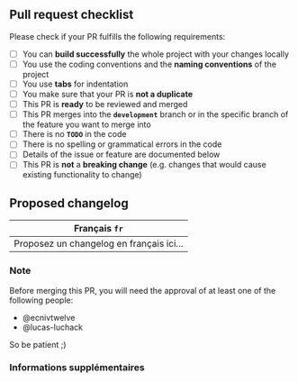 <!-- Please refer to our contributing documentation for any questions on submitting a pull request -->

## Pull request checklist

Please check if your PR fulfills the following requirements:
- [ ] You can **build successfully** the whole project with your changes locally
- [ ] You use the coding conventions and the **naming conventions** of the project
- [ ] You use **tabs** for indentation
- [ ] You make sure that your PR is **not a duplicate**
- [ ] This PR is **ready** to be reviewed and merged
- [ ] This PR merges into the **`development`** branch or in the specific branch of the feature you want to merge into
- [ ] There is no **`TODO`** in the code
- [ ] There is no spelling or grammatical errors in the code
- [ ] Details of the issue or feature are documented below
- [ ] This PR is **not** a **breaking change** (e.g. changes that would cause existing functionality to change)

## Proposed changelog

| Français `fr` |
| --- |
| Proposez un changelog en français ici... |

### Note
Before merging this PR, you will need the approval of at least one of the following people:
- @ecnivtwelve
- @lucas-luchack

So be patient ;)

### Informations supplémentaires
